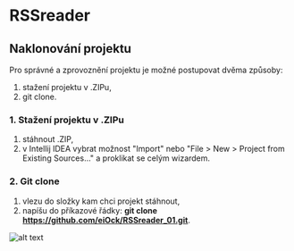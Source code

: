 # RSSreader

## Naklonování projektu
Pro správné a zprovoznění projektu je možné postupovat dvěma způsoby:
1. stažení projektu v .ZIPu,
2. git clone.

### 1. Stažení projektu v .ZIPu 
1. stáhnout .ZIP,
2. v Intellij IDEA vybrat možnost "Import" nebo "File > New > Project from Existing Sources..." a proklikat se celým wizardem.

### 2. Git clone
1. vlezu do složky kam chci projekt stáhnout,
2. napíšu do příkazové řádky: **git clone https://github.com/eiOck/RSSreader_01.git**.

![alt text](https://i.pinimg.com/236x/e8/b3/a0/e8b3a0244b14d5563b3868da15bec8f7.jpg "{!=}")
